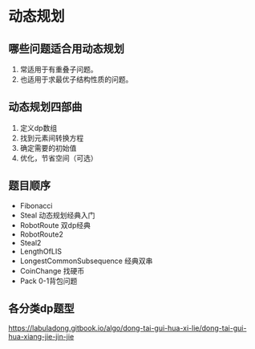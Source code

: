 # 动态规划

## 哪些问题适合用动态规划
1. 常适用于有重叠子问题。
2. 也适用于求最优子结构性质的问题。

## 动态规划四部曲
1. 定义dp数组
2. 找到元素间转换方程
3. 确定需要的初始值
4. 优化，节省空间（可选）

## 题目顺序

* Fibonacci
* Steal           动态规划经典入门
* RobotRoute      双dp经典
* RobotRoute2
* Steal2
* LengthOfLIS
* LongestCommonSubsequence  经典双串
* CoinChange      找硬币
* Pack            0-1背包问题


## 各分类dp题型
https://labuladong.gitbook.io/algo/dong-tai-gui-hua-xi-lie/dong-tai-gui-hua-xiang-jie-jin-jie
